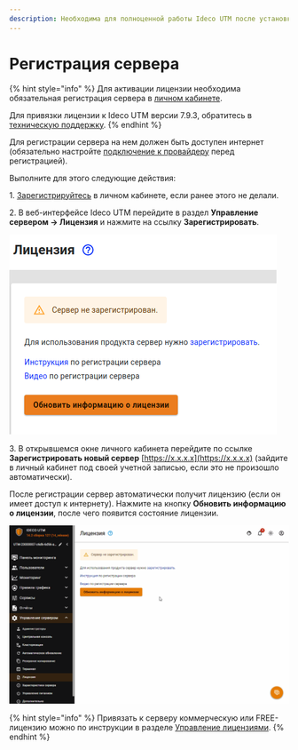```yaml
---
description: Необходима для полноценной работы Ideco UTM после установки.
---
```


# Регистрация сервера

{% hint style="info" %}
Для активации лицензии необходима обязательная регистрация сервера в [личном кабинете](https://my.ideco.ru/#/login/?next=/utm/license/).

Для привязки лицензии к Ideco UTM версии 7.9.3, обратитесь в [техническую поддержку](../general/technical-support.md).
{% endhint %}

Для регистрации сервера на нем должен быть доступен интернет (обязательно настройте [подключение к провайдеру](../settings/services/connection-to-provider/ethernet-connection.md) перед регистрацией).

Выполните для этого следующие действия:

1\. [Зарегистрируйтесь](https://my.ideco.ru/#/login/?next=/utm/license/) в личном кабинете, если ранее этого не делали.

2\. В веб-интерфейсе Ideco UTM перейдите в раздел **Управление сервером -> Лицензия** и нажмите на ссылку **Зарегистрировать**.

![](../.gitbook/assets/addlicence9.11.png)

3\. В открывшемся окне личного кабинета перейдите по ссылке **Зарегистрировать новый сервер** [https://x.x.x.x](https://x.x.x.x) (зайдите в личный кабинет под своей учетной записью, если это не произошло автоматически).

После регистрации сервер автоматически получит лицензию (если он имеет доступ к интернету). Нажмите на кнопку **Обновить информацию о лицензии**, после чего появится состояние лицензии.

![](../.gitbook/assets/add-license.gif)

{% hint style="info" %}
Привязать к серверу коммерческую или FREE-лицензию можно по инструкции в разделе [Управление лицензиями](license-management.md).
{% endhint %}
